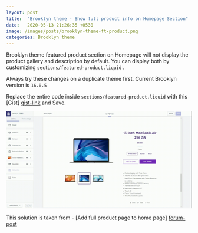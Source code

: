 ```yaml
---
layout: post
title:  "Brooklyn theme - Show full product info on Homepage Section"
date:   2020-05-13 21:26:35 +0530
image: /images/posts/brooklyn-theme-ft-product.png
categories: Brooklyn theme
---
```


 
Brooklyn theme featured product section on Homepage  will not display the product gallery and description by default. You can display both by customizing `sections/featured-product.liquid` . 

Always try these changes on a duplicate theme first. Current Brooklyn version is `16.0.5` 

Replace the entire code inside `sections/featured-product.liquid` with this [Gist] [gist-link] and Save.

![working demo](/images/posts/brooklyn-theme.gif)

This solution is taken from - [Add full product page to home page] [forum-post]

[forum-post]: https://community.shopify.com/c/Shopify-Design/Add-full-product-page-to-home-page/m-p/736885/highlight/true#M183849

[gist-link]: https://gist.github.com/lixonic/7e342af5e0aaf7d77abd6b0eda074fca